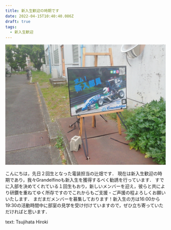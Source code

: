 ```yaml
---
title: 新入生歓迎の時期です
date: 2022-04-15T10:40:40.086Z
draft: true
tags:
  - 新入生歓迎
---
```



![](img_20220414_172405.jpg)

こんにちは，先日２回生となった電装担当の辻畑です．
現在は新入生歓迎の時期であり，我々Grandelfinoも新入生を獲得するべく勧誘を行っています．
すでに入部を決めてくれている１回生もおり，新しいメンバーを迎え，彼らと共により研鑽を重ねてゆく所存ですのでこれからもご支援・ご声援の程よろしくお願いいたします．
まだまだメンバーを募集しております！新入生の方は16:00から19:30の活動時間中に部室の見学を受け付けていますので，ぜひ立ち寄っていただければと思います．

text: Tsujihata Hiroki